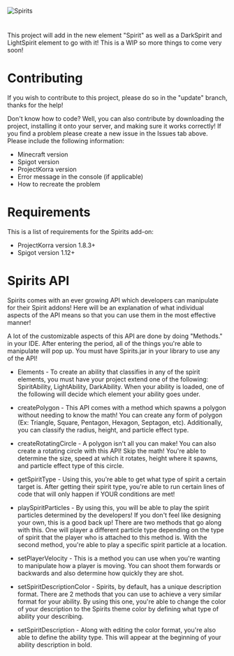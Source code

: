 ![Spirits](https://i.imgur.com/5UgocDY.jpg)
# 
This project will add in the new element "Spirit" as well as a DarkSpirit and LightSpirit element to go with it! This is a WIP so more things to come very soon!

# Contributing
If you wish to contribute to this project, please do so in the "update" branch, thanks for the help!

Don't know how to code? Well, you can also contribute by downloading the project, installing it onto your server, and making sure it works correctly! If you find a problem please create a new issue in the Issues tab above. Please include the following information:
- Minecraft version
- Spigot version
- ProjectKorra version
- Error message in the console (if applicable)
- How to recreate the problem

# Requirements
This is a list of requirements for the Spirits add-on:
- ProjectKorra version 1.8.3+
- Spigot version 1.12+

# Spirits API
Spirits comes with an ever growing API which developers can manipulate for their Spirit addons! Here will be an explanation of what individual aspects of the API means so that you can use them in the most effective manner!

A lot of the customizable aspects of this API are done by doing "Methods." in your IDE. After entering the period, all of the things you're able to manipulate will pop up. You must have Spirits.jar in your library to use any of the API!

- Elements - To create an ability that classifies in any of the spirit elements, you must have your project extend one of the following: SpiritAbility, LightAbility, DarkAbility. When your ability is loaded, one of the following will decide which element your ability goes under.

- createPolygon - This API comes with a method which spawns a polygon without needing to know the math! You can create any form of polygon (Ex: Triangle, Square, Pentagon, Hexagon, Septagon, etc). Additionally, you can classify the radius, height, and particle effect type.

- createRotatingCircle - A polygon isn't all you can make! You can also create a rotating circle with this API! Skip the math! You're able to determine the size, speed at which it rotates, height where it spawns, and particle effect type of this circle.

- getSpiritType - Using this, you're able to get what type of spirit a certain target is. After getting their spirit type, you're able to run certain lines of code that will only happen if YOUR conditions are met!

- playSpiritParticles - By using this, you will be able to play the spirit particles determined by the developers! If you don't feel like designing your own, this is a good back up! There are two methods that go along with this. One will player a different particle type depending on the type of spirit that the player who is attached to this method is. With the second method, you're able to play a specific spirit particle at a location.

- setPlayerVelocity - This is a method you can use when you're wanting to manipulate how a player is moving. You can shoot them forwards or backwards and also determine how quickly they are shot.

- setSpiritDescriptionColor - Spirits, by default, has a unique description format. There are 2 methods that you can use to achieve a very similar format for your ability. By using this one, you're able to change the color of your description to the Spirits theme color by defining what type of ability your describing.

- setSpiritDescription - Along with editing the color format, you're also able to define the ability type. This will appear at the beginning of your ability description in bold.